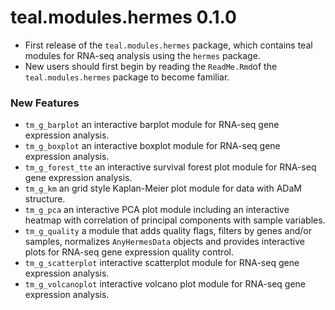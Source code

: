 # teal.modules.hermes 0.1.0
* First release of the `teal.modules.hermes` package, which contains teal modules for RNA-seq analysis using the `hermes` package.
* New users should first begin by reading the `ReadMe.Rmd`of the `teal.modules.hermes` package to become familiar. 

### New Features
* `tm_g_barplot` an interactive barplot module for RNA-seq gene expression analysis.
* `tm_g_boxplot` an interactive boxplot module for RNA-seq gene expression analysis.
* `tm_g_forest_tte` an interactive survival forest plot module for RNA-seq gene expression analysis.
* `tm_g_km` an grid style Kaplan-Meier plot module for data with ADaM structure.
* `tm_g_pca` an interactive PCA plot module including an interactive heatmap with correlation of principal components with sample variables.
* `tm_g_quality` a module that adds quality flags, filters by genes and/or samples, normalizes `AnyHermesData` objects and provides interactive plots for RNA-seq gene expression quality control.
* `tm_g_scatterplot` interactive scatterplot module for RNA-seq gene expression analysis.
* `tm_g_volcanoplot` interactive volcano plot module for RNA-seq gene expression analysis.
